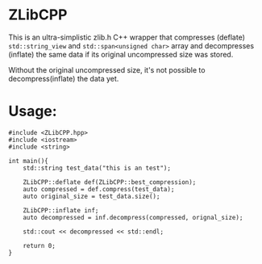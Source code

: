 # ZLibCPP

This is an ultra-simplistic zlib.h C++ wrapper that compresses (deflate)
```std::string_view``` and ```std::span<unsigned char>``` array and decompresses (inflate) the 
same data if its original uncompressed size was stored.

Without the original uncompressed size, it's not possible to decompress(inflate) 
the data yet.

# Usage:

```
#include <ZLibCPP.hpp>
#include <iostream>
#include <string>

int main(){
    std::string test_data("this is an test");

    ZLibCPP::deflate def(ZLibCPP::best_compression);
    auto compressed = def.compress(test_data);
    auto original_size = test_data.size();

    ZLibCPP::inflate inf;
    auto decompressed = inf.decompress(compressed, orignal_size);

    std::cout << decompressed << std::endl;

    return 0;
}
```